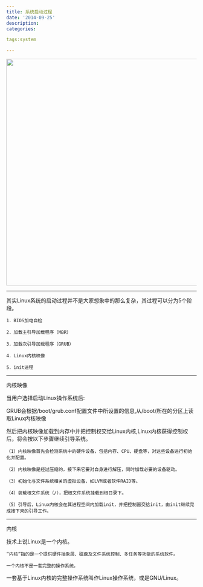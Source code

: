 ```yaml
---
title: 系统启动过程
date: '2014-09-25'
description:
categories:

tags:system

---
```


<img src="{{urls.media}}/系统启动过程/1.gif" alt="" width="600">

---

其实Linux系统的启动过程并不是大家想象中的那么复杂，其过程可以分为5个阶段。

	1．BIOS加电自检

	2．加载主引导加载程序（MBR）

	3．加载次引导加载程序（GRUB）

	4．Linux内核映像

	5．init进程

---

内核映像

当用户选择启动Linux操作系统后:

GRUB会根据/boot/grub.conf配置文件中所设置的信息,从/boot/所在的分区上读取Linux内核映像

然后把内核映像加载到内存中并把控制权交给Linux内核,Linux内核获得控制权后，将会按以下步骤继续引导系统。

	（1）内核映像首先会检测系统中的硬件设备，包括内存、CPU、硬盘等，对这些设备进行初始化并配置。

	（2）内核映像是经过压缩的，接下来它要对自身进行解压，同时加载必要的设备驱动。

	（3）初始化与文件系统相关的虚拟设备，如LVM或者软件RAID等。

	（4）装载根文件系统（/），把根文件系统挂载到根目录下。

	（5）引导后，Linux内核会在其进程空间内加载init，并把控制器交给init，由init继续完成接下来的引导工作。

---

内核

技术上说Linux是一个内核。

	“内核”指的是一个提供硬件抽象层、磁盘及文件系统控制、多任务等功能的系统软件。

	一个内核不是一套完整的操作系统。

一套基于Linux内核的完整操作系统叫作Linux操作系统，或是GNU/Linux。
